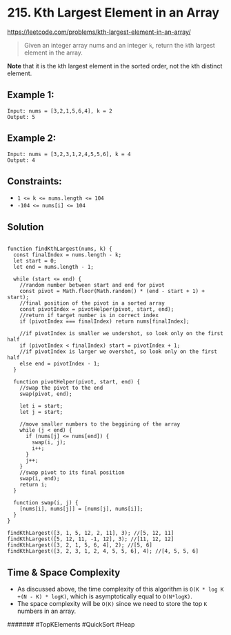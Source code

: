 # 215. Kth Largest Element in an Array
https://leetcode.com/problems/kth-largest-element-in-an-array/

> Given an integer array nums and an integer `k`, return the `k`th largest element in the array.

<b>Note</b> that it is the `k`th largest element in the sorted order, not the `k`th distinct element.

## Example 1:
````
Input: nums = [3,2,1,5,6,4], k = 2
Output: 5
````
## Example 2:
````
Input: nums = [3,2,3,1,2,4,5,5,6], k = 4
Output: 4
```` 

## Constraints:
- `1 <= k <= nums.length <= 104`
- `-104 <= nums[i] <= 104`

## Solution 
````

function findKthLargest(nums, k) {
  const finalIndex = nums.length - k;
  let start = 0;
  let end = nums.length - 1;

  while (start <= end) {
    //random number between start and end for pivot
    const pivot = Math.floor(Math.random() * (end - start + 1) + start);
    //final position of the pivot in a sorted array
    const pivotIndex = pivotHelper(pivot, start, end);
    //return if target number is in correct index
    if (pivotIndex === finalIndex) return nums[finalIndex];

    //if pivotIndex is smaller we undershot, so look only on the first half
    if (pivotIndex < finalIndex) start = pivotIndex + 1;
    //if pivotIndex is larger we overshot, so look only on the first half
    else end = pivotIndex - 1;
  }

  function pivotHelper(pivot, start, end) {
    //swap the pivot to the end
    swap(pivot, end);

    let i = start;
    let j = start;

    //move smaller numbers to the beggining of the array
    while (j < end) {
      if (nums[j] <= nums[end]) {
        swap(i, j);
        i++;
      }
      j++;
    }
    //swap pivot to its final position
    swap(i, end);
    return i;
  }

  function swap(i, j) {
    [nums[i], nums[j]] = [nums[j], nums[i]];
  }
}

findKthLargest([3, 1, 5, 12, 2, 11], 3); //[5, 12, 11]
findKthLargest([5, 12, 11, -1, 12], 3); //[11, 12, 12]
findKthLargest([3, 2, 1, 5, 6, 4], 2); //[5, 6]
findKthLargest([3, 2, 3, 1, 2, 4, 5, 5, 6], 4); //[4, 5, 5, 6]

````

## Time & Space Complexity
- As discussed above, the time complexity of this algorithm is `O(K * log K +(N - K) * logK)`, which is asymptotically equal to `O(N*logK)`.
- The space complexity will be `O(K)` since we need to store the top `K` numbers in an array.

####### #TopKElements #QuickSort #Heap
